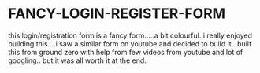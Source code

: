 # FANCY-LOGIN-REGISTER-FORM
this login/registration form is a fancy form.....a bit colourful.
i really enjoyed building this....i saw a similar form on youtube and decided to build it...built this from ground zero with help from few videos from youtube and lot of googling..
but it was all worth it at the end.

